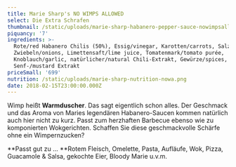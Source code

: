 ```yaml
---
title: Marie Sharp's NO WIMPS ALLOWED
select: Die Extra Schrafen
thumbnail: /static/uploads/marie-sharp-habanero-pepper-sauce-nowimpsallowed.png
piquancy: '7'
ingredients: >-
  Rote/red Habanero Chilis (50%), Essig/vinegar, Karotten/carrots, Salz/salt,
  Zwiebeln/onions, Limettensaft/lime juice, Tomatenmark/tomato purée,
  Knoblauch/garlic, natürlicher/natural Chili-Extrakt, Gewürze/spices, Aroma
  Senf-/mustard Extrakt
priceSmall: '699'
nutrition: /static/uploads/marie-sharp-nutrition-nowa.png
date: 2018-02-15T23:00:00.000Z
---
```

Wimp heißt **Warmduscher**. Das sagt eigentlich schon alles. Der Geschmack und das Aroma von Maries legendären Habanero-Saucen kommen natürlich auch hier nicht zu kurz. Passt zum herzhaften Barbecue ebenso wie zu komponierten Wokgerichten. Schaffen Sie diese geschmackvolle Schärfe ohne ein Wimpernzucken? 



**Passt gut zu ... **Rotem Fleisch, Omelette, Pasta, Aufläufe, Wok, Pizza, Guacamole & Salsa, gekochte Eier, Bloody Marie u.v.m.
